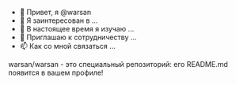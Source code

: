 
- 👋 Привет, я @warsan
- 👀 Я заинтересован в ...
- 🌱 В настоящее время я изучаю ...
- 💞️ Приглашаю к сотрудничеству ...
- 📫 Как со мной связаться ...

<!---
warsan/warsan - это ✨ специальный ✨ репозиторий, потому что его `README.md` (этот файл) появляется в вашем профиле на GitHub.
Вы можете щёлкнуть ссылку Preview, чтобы посмотреть на свои изменения.
--->
warsan/warsan - это специальный репозиторий: его README.md появится в вашем профиле!
